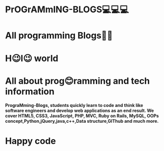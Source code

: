 # PrOGrAMmING-BLOGS💻💻💻

# All programming Blogs📖📖

# H😉l😉 world
# **All about prog😊ramming and tech information**

**PrograMming-Blogs, students quickly learn to code and think like software engineers and develop web applications as an end result. We cover HTML5, CSS3, JavaScript, PHP, MVC, Ruby on Rails, MySQL, OOPs concept,Python,jQuery,java,c++,Data structure,GIThub and much more.**


# Happy code 
